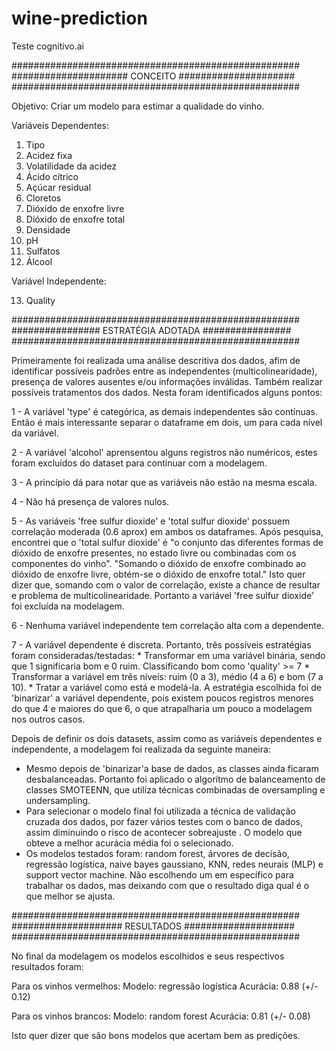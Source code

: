 # wine-prediction
Teste cognitivo.ai

####################################################
##################### CONCEITO #####################
####################################################

Objetivo: Criar um modelo para estimar a qualidade do vinho.

Variáveis Dependentes:

1. Tipo
2. Acidez fixa
3. Volatilidade da acidez
4. Ácido cítrico
5. Açúcar residual
6. Cloretos
7. Dióxido de enxofre livre
8. Dióxido de enxofre total
9. Densidade
10. pH
11. Sulfatos
12. Álcool

Variável Independente:

13. Quality

####################################################
################ ESTRATÉGIA ADOTADA ################
####################################################

Primeiramente foi realizada uma análise descritiva dos dados, afim de identificar possíveis padrões entre as independentes (multicolinearidade),
presença de valores ausentes e/ou informações inválidas. Também realizar possíveis tratamentos dos dados. Nesta foram identificados alguns pontos:

  1 - A variável 'type' é categórica, as demais independentes são contínuas. Então é mais interessante separar o dataframe em dois,
  um para cada nível da variável.

  2 - A variável 'alcohol' aprensentou alguns registros não numéricos, estes foram excluídos do dataset para continuar com a modelagem.

  3 - A princípio dá para notar que as variáveis não estão na mesma escala.

  4 - Não há presença de valores nulos.

  5 - As variáveis 'free sulfur dioxide' e 'total sulfur dioxide' possuem correlação moderada (0.6 aprox)
   em ambos os dataframes. Após pesquisa, encontrei que o 'total sulfur dioxide' é "o conjunto das diferentes formas de 
   dióxido de enxofre presentes, no estado livre ou combinadas com os componentes do vinho".
   "Somando o dióxido de enxofre combinado ao dióxido de enxofre livre, obtém-se o dióxido de enxofre total."
   Isto quer dizer que, somando com o valor de correlação, existe a chance de resultar e problema
   de multicolinearidade. Portanto a variável 'free sulfur dioxide' foi excluída na modelagem.

  6 - Nenhuma variável independente tem correlação alta com a dependente.

  7 - A variável dependente é discreta. Portanto, três possíveis estratégias foram consideradas/testadas:
      * Transformar em uma variável binária, sendo que 1 significaria bom e 0 ruim. Classificando bom como 'quality' >= 7
      * Transformar a variável em três níveis: ruim (0 a 3), médio (4 a 6) e bom (7 a 10).
      * Tratar a variável como está e modelá-la.
    A estratégia escolhida foi de 'binarizar' a variável dependente, pois existem poucos registros menores do que 4 e maiores do que 6,
    o que atrapalharia um pouco a modelagem nos outros casos.
    
Depois de definir os dois datasets, assim como as variáveis dependentes e independente, a modelagem foi realizada da seguinte maneira:

- Mesmo depois de 'binarizar'a base de dados, as classes ainda ficaram desbalanceadas. Portanto foi aplicado o algorítmo de balanceamento
de classes SMOTEENN, que utiliza técnicas combinadas de oversampling e undersampling.
- Para selecionar o modelo final foi utilizada a técnica de validação cruzada dos dados, por fazer vários testes com o banco de dados,
assim diminuindo o risco de acontecer sobreajuste . O modelo que obteve a melhor acurácia média foi o selecionado.
- Os modelos testados foram: random forest, árvores de decisão, regressão logística, naive bayes gaussiano, KNN, redes neurais (MLP) e support vector machine.
 Não escolhendo um em específico para trabalhar os dados, mas deixando com que o resultado diga qual é o que melhor se ajusta.
 
####################################################
#################### RESULTADOS ####################
####################################################

No final da modelagem os modelos escolhidos e seus respectivos resultados foram:

Para os vinhos vermelhos:
  Modelo: regressão logística
  Acurácia: 0.88 (+/- 0.12)

Para os vinhos brancos:
  Modelo: random forest
  Acurácia: 0.81 (+/- 0.08)

Isto quer dizer que são bons modelos que acertam bem as predições.

